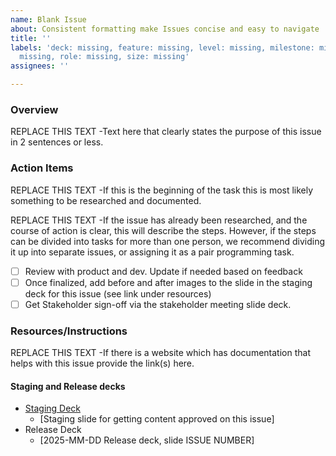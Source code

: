 ```yaml
---
name: Blank Issue
about: Consistent formatting make Issues concise and easy to navigate
title: ''
labels: 'deck: missing, feature: missing, level: missing, milestone: missing, priority:
  missing, role: missing, size: missing'
assignees: ''

---
```


### Overview
REPLACE THIS TEXT -Text here that clearly states the purpose of this issue in 2 sentences or less.

### Action Items
REPLACE THIS TEXT -If this is the beginning of the task this is most likely something to be researched and documented.

REPLACE THIS TEXT -If the issue has already been researched, and the course of action is clear, this will describe the steps.  However, if the steps can be divided into tasks for more than one person, we recommend dividing it up into separate issues, or assigning it as a pair programming task.

- [ ] Review with product and dev. Update if needed based on feedback
- [ ] Once finalized, add before and after images to the slide in the staging deck for this issue (see link under resources)
- [ ] Get Stakeholder sign-off via the stakeholder meeting slide deck.

### Resources/Instructions
REPLACE THIS TEXT -If there is a website which has documentation that helps with this issue provide the link(s) here.

#### Staging and Release decks
- [Staging Deck](https://docs.google.com/presentation/d/1crZ3IxqA4hAu3qzD7ns93Ieuqjwh6wyEtuX_46cP-fg/)
   - [Staging slide for getting content approved on this issue]
- Release Deck
   - [2025-MM-DD Release deck, slide ISSUE NUMBER]
